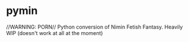 # pymin
//WARNING: PORN//
Python conversion of Nimin Fetish Fantasy.
Heavily WIP (doesn't work at all at the moment)

